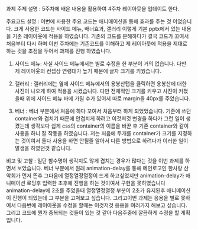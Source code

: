 과제 주제 설명 : 5주차에 배운 내용을 활용하여 4주차 레이아웃을 업데이트 한다. 

주요코드 설명 : 이번에 사용한 주요 코드는 애니매이션을 통해 효과를 주는 것 이었습니다. 크게 사용한 코드는 사이드 메뉴, 배너효과, 갤러리 이렇게 기본 pptx에서 있는 내용을 기존 레이아웃에 적용을 하였습니다. 기존의 코드를 분해하다가 결국 코드가 꼬여서 처음부터 다시 하며 이번 주차에는 기존코드를 이해하고 제 레이아웃에 적용을 제대로 하는 것을 초점을 두어서 과제를 진행 하였습니다. 

1. 사이드 메뉴: 사실 사이드 메뉴에서는 별로 수정을 한 부분이 거의 없습니다. 다만 제 레이아웃의 컨셉상 연령대가 높기 때문에 글자 크기를 키웠습니다. 

2. 갤러리 : 갤러리에는 옆에 사이드 메뉴에서의 용봉산탭을 클릭하면 용봉산에 대한 사진이 나오게 하여 적용을 시켰습니다. 다만 전체적인 크기를 키우고 사진이 커졌을때 위에 사이드 메뉴 바에 가릴 수가 있어서 따로 margin을 40px를 주었습니다.

3. 베너 : 베너 부분에서 처음에 하다 꼬여서 처음부터 하게 되었었습니다. 기존에 쓰던 container와 겹치기 때문에 안겹치게 하려고 이것저것 변경을 하다가 그런 일이 생겼는데 생각보다 쉽게 css의 container의 이름을 바꾼 후 기존 container와 같이 사용을 하니 잘 작동을 하였습니다. 저는 처음에 두개를 container가 크기를 지정하는 것이여서 둘다 사용을 하면 안될줄 알아서 다른 방법으로 하려다가 이러한 일이 발생을 하였던것 같습니다. 

비고 및 고찰 : 일단 함수명이 생각지도 않게 겹치는 경우가 많다는 것을 이번 과제를 하면서 보았습니다. 베너 부분에서 원래 animation-delay를 통해 메인로고인 한사랑 산악회가 먼저 뜬후 그다음에 열정열정열정이 뜨게 하고싶었지만 animation-delay가 애니매이션 로딩후 입력한 초후에 진행을 하는 것이여서 구현을 못하였습니다 animation-delay에 2초를 주었을때 열정열정열정 부분이 2초가 유지된후 애니메이션이 진행이 되었는데 그 부분을 고쳐보고 싶습니다. 그리고이번 과제는 응용을 별로 못하여서 다음번에 레이아웃을 수정을 할때는 이것저것 응용을 여러가지 해보고 싶습니다. 그리고 코드에 뭔가 중복되는 것들이 있는 것 같아 다음주중에 깔끔하게 수정을 할 계획입니다. 